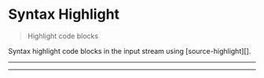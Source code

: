 # Syntax Highlight

<? @include readme/badges.md ?>

> Highlight code blocks

Syntax highlight code blocks in the input stream using [source-highlight][].

<? @include {=readme} install.md ?>

***
<!-- @toc -->
***

<? @include {=readme} usage.md example.md help.md ?>

<? @exec mkapi index.js --title=API --level=2 ?>
<? @include {=readme} license.md links.md ?>
